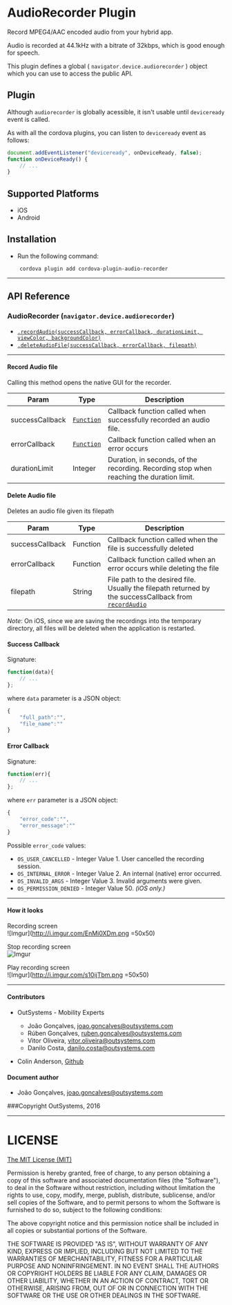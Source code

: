 # AudioRecorder Plugin

Record MPEG4/AAC encoded audio from your hybrid app.

Audio is recorded at 44.1kHz with a bitrate of 32kbps, which is good enough for speech.

This plugin defines a global ( `navigator.device.audiorecorder` ) object which you can use to access the public API.


## Plugin

Although `audiorecorder` is globally acessible, it isn't usable until `deviceready` event is called.

As with all the cordova plugins, you can listen to `deviceready` event as follows: 

```javascript
document.addEventListener("deviceready", onDeviceReady, false);
function onDeviceReady() {
    // ...
}
```

## Supported Platforms

 - iOS
 - Android 


## Installation
- Run the following command:

```shell
    cordova plugin add cordova-plugin-audio-recorder
``` 
---

## API Reference

### AudioRecorder (`navigator.device.audiorecorder`)

 - [`.recordAudio(successCallback, errorCallback, durationLimit, viewColor, backgroundColor)`](#recordAudio)
 - [`.deleteAudioFile(successCallback, errorCallback, filepath)`](#deleteAudioFile)
 
---

<a name="recordAudio"></a>
#### Record Audio file

Calling this method opens the native GUI for the recorder.

| Param             | Type      | Description |
| ---               | ---       | --- |
| successCallback   | [`Function`](#successCallback)  | Callback function called when successfully recorded an audio file. |
| errorCallback     | [`Function`](#errorCallback)    | Callback function called when an error occurs |
| durationLimit     | Integer    | Duration, in seconds, of the recording. Recording stop when reaching the duration limit. |

<a name="deleteAudioFile"></a>
#### Delete Audio file

Deletes an audio file given its filepath

| Param             | Type      | Description   |
| ---               | ---       | ---           |
| successCallback   | Function  | Callback function called when the file is successfully deleted |
| errorCallback     | Function  | Callback function called when an error occurs while deleting the file |
| filepath          | String    | File path to the desired file. Usually the filepath returned by the successCallback from [`recordAudio`](#recordAudio) |

*Note*: On iOS, since we are saving the recordings into the temporary directory, all files will be deleted when the application is restarted. 

<a name="successCallback"></a>
#### Success Callback

Signature: 

```javascript
function(data){
    // ...
};
```

where `data` parameter is a JSON object:

```javascript
{
    "full_path":"",
    "file_name":""
}
```

<a name="errorCallback"></a>
#### Error Callback

Signature: 

```javascript
function(err){
    // ...
};
```

where `err` parameter is a JSON object:

```javascript
{
    "error_code":"",
    "error_message":""
}
```

Possible `error_code` values:

 - `OS_USER_CANCELLED` - Integer Value 1. User cancelled the recording session.
 - `OS_INTERNAL_ERROR` - Integer Value 2. An internal (native) error occurred.
 - `OS_INVALID_ARGS` - Integer Value 3. Invalid arguments were given.
 - `OS_PERMISSION_DENIED` - Integer Value 50.  _(iOS only.)_

---

#### How it looks


Recording screen <br />
![Imgur](http://i.imgur.com/EnMi0XDm.png =50x50)

Stop recording screen <br />
![Imgur](http://i.imgur.com/kzT2mugm.png=50x50)

Play recording screen <br />
![Imgur](http://i.imgur.com/s10ijTbm.png =50x50)


---

#### Contributors
- OutSystems - Mobility Experts
    - João Gonçalves, <joao.goncalves@outsystems.com>
    - Rúben Gonçalves, <ruben.goncalves@outsystems.com>
    - Vitor Oliveira, <vitor.oliveira@outsystems.com>
    - Danilo Costa, <danilo.costa@outsystems.com>

- Colin Anderson, [Github](https://github.com/cocowalla)

#### Document author
- João Gonçalves, <joao.goncalves@outsystems.com>

###Copyright OutSystems, 2016

---

LICENSE
=======


[The MIT License (MIT)](http://www.opensource.org/licenses/mit-license.html)

Permission is hereby granted, free of charge, to any person obtaining a copy
of this software and associated documentation files (the "Software"), to deal
in the Software without restriction, including without limitation the rights
to use, copy, modify, merge, publish, distribute, sublicense, and/or sell
copies of the Software, and to permit persons to whom the Software is
furnished to do so, subject to the following conditions:

The above copyright notice and this permission notice shall be included in
all copies or substantial portions of the Software.

THE SOFTWARE IS PROVIDED "AS IS", WITHOUT WARRANTY OF ANY KIND, EXPRESS OR
IMPLIED, INCLUDING BUT NOT LIMITED TO THE WARRANTIES OF MERCHANTABILITY,
FITNESS FOR A PARTICULAR PURPOSE AND NONINFRINGEMENT. IN NO EVENT SHALL THE
AUTHORS OR COPYRIGHT HOLDERS BE LIABLE FOR ANY CLAIM, DAMAGES OR OTHER
LIABILITY, WHETHER IN AN ACTION OF CONTRACT, TORT OR OTHERWISE, ARISING FROM,
OUT OF OR IN CONNECTION WITH THE SOFTWARE OR THE USE OR OTHER DEALINGS IN
THE SOFTWARE.
